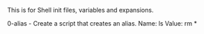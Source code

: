 This is for Shell init files, variables and expansions.

0-alias	-	Create a script that creates an alias.  Name: ls Value: rm *




